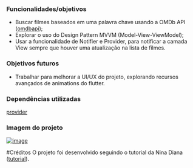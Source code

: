 ### Funcionalidades/objetivos

- Buscar filmes baseados em uma palavra chave usando a OMDb API ([omdbapi](http://www.omdbapi.com/ "omdbapi"));
- Explorar o uso do Design Pattern MVVM (Model-View-ViewModel);
- Usar a funcionalidade de Notifier e Provider, para notificar a camada View sempre que houver uma atualização na lista de filmes.

### Objetivos futuros
- Trabalhar para melhorar a UI/UX do projeto, explorando recursos avançados de animations do flutter.

### Dependências utilizadas

[provider](https://pub.dev/packages/provider)

### Imagem do projeto

[![image](https://miro.medium.com/max/367/1*TOGh3CqAER66VJcVEIBckA.gif "image")](https://miro.medium.com/max/367/1*TOGh3CqAER66VJcVEIBckA.gif "image")

#Créditos
O projeto foi desenvolvido seguindo o tutorial da Nina Diana ([tutorial](https://morioh.com/p/065577fc11ef "tutorial")).

